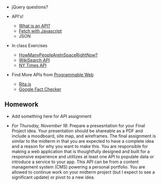 * jQuery questions?
* API's!
  * [What is an API?](https://medium.com/@perrysetgo/what-exactly-is-an-api-69f36968a41f)
  * [Fetch with Javascript](https://developer.mozilla.org/en-US/docs/Web/API/Fetch_API/Using_Fetch)
  * JSON

* In class Exercises
  * [HowManyPeopleAreInSpaceRightNow?](http://api.open-notify.org/astros.json)
  * [WikiSearch API](https://www.mediawiki.org/wiki/API:Main_page)
  * [NY Times API](http://developer.nytimes.com/)

* Find More APIs from [Programmable Web](https://www.programmableweb.com/)
  * [Rita.js](https://rednoise.org/rita/reference/index.php)
  * [Google Fact Checker](https://developers.google.com/fact-check/tools/api)

## Homework

* Add something here for API assignment

* *For Thursday, November 18*: Prepare a presesntation for your Final Project idea. Your presentation should be shareable as a PDF and include a moodboard, site map, and wireframes. The final assignment is similar to the midterm in that you are expected to have a complete idea and a reason for why you want to make this. You are responsible for making a web application that is thoughtfully designed and built for a responsive experience and utitlizes at least one API to populate data or introduce a service to your app. This API can be from a content management system (CMS) powering a personal portfolio. You are allowed to continue work on your midterm project (but I expect to see a significant update) or pivot to a new idea. 